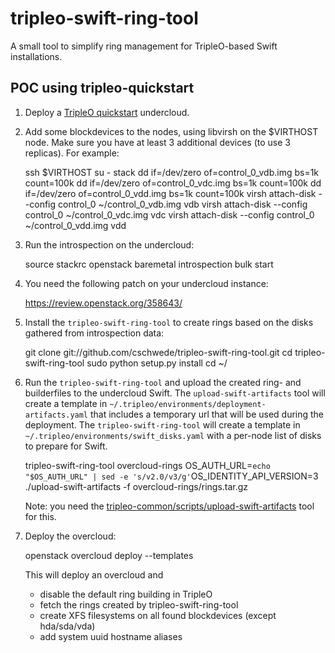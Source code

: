 tripleo-swift-ring-tool
=======================

A small tool to simplify ring management for TripleO-based Swift installations.


POC using tripleo-quickstart
----------------------------

1) Deploy a [TripleO quickstart][1] undercloud.

2) Add some blockdevices to the nodes, using libvirsh on the $VIRTHOST node.
   Make sure you have at least 3 additional devices (to use 3 replicas).
   For example:

    ssh $VIRTHOST
    su - stack
    dd if=/dev/zero of=control_0_vdb.img bs=1k count=100k
    dd if=/dev/zero of=control_0_vdc.img bs=1k count=100k
    dd if=/dev/zero of=control_0_vdd.img bs=1k count=100k
    virsh attach-disk --config control_0 ~/control_0_vdb.img vdb
    virsh attach-disk --config control_0 ~/control_0_vdc.img vdc
    virsh attach-disk --config control_0 ~/control_0_vdd.img vdd

3) Run the introspection on the undercloud:

    source stackrc
    openstack baremetal introspection bulk start

4) You need the following patch on your undercloud instance:

    https://review.openstack.org/358643/

5) Install the `tripleo-swift-ring-tool` to create rings based on the
   disks gathered from introspection data:

    git clone git://github.com/cschwede/tripleo-swift-ring-tool.git
    cd tripleo-swift-ring-tool
    sudo python setup.py install
    cd ~/

6) Run the `tripleo-swift-ring-tool` and upload the created ring- and
   builderfiles to the undercloud Swift. The `upload-swift-artifacts` tool will
   create a template in `~/.tripleo/environments/deployment-artifacts.yaml`
   that includes a temporary url that will be used during the deployment. The
   `tripleo-swift-ring-tool` will create a template in
   `~/.tripleo/environments/swift_disks.yaml` with a per-node list of disks to
   prepare for Swift.

    tripleo-swift-ring-tool overcloud-rings
    OS_AUTH_URL=`echo "$OS_AUTH_URL" | sed -e 's/v2.0/v3/g'`OS_IDENTITY_API_VERSION=3 ./upload-swift-artifacts -f overcloud-rings/rings.tar.gz

   Note: you need the [tripleo-common/scripts/upload-swift-artifacts][3] tool for this.

7) Deploy the overcloud:

    openstack overcloud deploy --templates

   This will deploy an overcloud and
   - disable the default ring building in TripleO
   - fetch the rings created by tripleo-swift-ring-tool
   - create XFS filesystems on all found blockdevices (except hda/sda/vda)
   - add system uuid hostname aliases

[1]: https://github.com/openstack/tripleo-quickstart
[2]: http://docs.openstack.org/developer/tripleo-docs/advanced_deployment/node_placement.html
[3]: https://raw.githubusercontent.com/openstack/tripleo-common/master/scripts/upload-swift-artifacts
